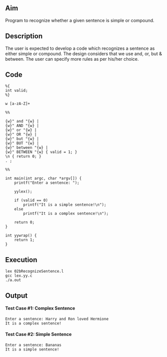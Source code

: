 ## Aim
Program to recognize whether a given sentence is simple or compound.

## Description
The user is expected to develop a code which recognizes a sentence as either simple or compound. The design considers that we use and, or, but & between. The user can specify more rules as per his/her choice.

## Code
```
%{
int valid;
%}

w [a-zA-Z]+

%%

{w}" and "{w} |
{w}" AND "{w} |
{w}" or "{w} |
{w}" OR "{w} |
{w}" but "{w} |
{w}" BUT "{w} |
{w}" between "{w} |
{w}" BETWEEN "{w} { valid = 1; }
\n { return 0; }
. ;

%%

int main(int argc, char *argv[]) {
	printf("Enter a sentence: ");

	yylex();

	if (valid == 0)
		printf("It is a simple sentence!\n");
	else
		printf("It is a complex sentence!\n");

	return 0;
}

int yywrap() {
	return 1;
}
```

## Execution
```
lex 02bRecognizeSentence.l
gcc lex.yy.c
./a.out
```

## Output
#### Test Case #1: Complex Sentence
```
Enter a sentence: Harry and Ron loved Hermione
It is a complex sentence!
```

#### Test Case #2: Simple Sentence
```
Enter a sentence: Bananas
It is a simple sentence!
```

